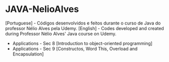 # JAVA-NelioAlves
[Portuguese] - Códigos desenvolvidos e feitos durante o curso de Java do professor Nélio Alves pela Udemy.
[English] - Codes developed and created during Professor Nélio Alves' Java course on Udemy.

- Applications - Sec 8 [Introduction to object-oriented programming]
- Applications - Sec 9 [Constructos, Word This, Overload and Encapsulation]
